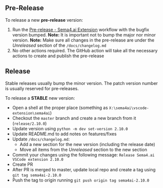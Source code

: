 ## Pre-Release

To release a new **pre-release** version:

1. Run the [Pre-release - Sema4.ai Extension](https://github.com/Sema4AI/vscode-extension/actions/workflows/pre-release-robocorp-code.yml) workflow with the bugfix version bumped.
   **Note:** It is important not to bump the major nor minor version.
   **Note:** Make sure all changes in the pre-release are under the *Unreleased* section of the `/docs/changelog.md`
2. No other actions required. The GitHub action will take all the necessary actions to create and publish the pre-release

## Release

Stable releases usually bump the minor version. The patch version number is usually reserved for pre-releases.

To release a **STABLE** new version:

- Open a shell at the proper place (something as `X:\sema4ai\vscode-extension\sema4ai`)
- Checkout the `master` branch and create a new branch from it (`release/2.10.0`)
- Update version using `python -m dev set-version 2.10.0`
- Update README.md to add notes on features/fixes
- Update `/docs/changelog.md`:
  - Add a new section for the new version (including the release date)
  - Move all items from the *Unreleased* section to the new section
- Commit your changes using the following message: `Release Sema4.ai VSCode extension 2.10.0`
- Create PR
- After PR is merged to master, update local repo and create a tag using `git tag sema4ai-2.10.0`
- Push the tag to origin running `git push origin tag sema4ai-2.10.0`
